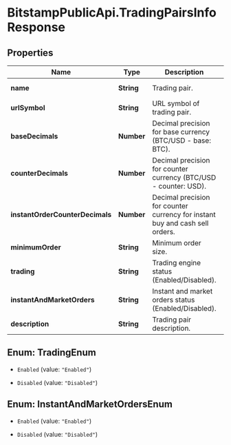 # BitstampPublicApi.TradingPairsInfoResponse

## Properties

Name | Type | Description | Notes
------------ | ------------- | ------------- | -------------
**name** | **String** | Trading pair. | [optional] [readonly] 
**urlSymbol** | **String** | URL symbol of trading pair. | [optional] [readonly] 
**baseDecimals** | **Number** | Decimal precision for base currency (BTC/USD - base: BTC). | [optional] [readonly] 
**counterDecimals** | **Number** | Decimal precision for counter currency (BTC/USD - counter: USD). | [optional] [readonly] 
**instantOrderCounterDecimals** | **Number** | Decimal precision for counter currency for instant buy and cash sell orders. | [optional] [readonly] 
**minimumOrder** | **String** | Minimum order size. | [optional] [readonly] 
**trading** | **String** | Trading engine status (Enabled/Disabled). | [optional] [readonly] 
**instantAndMarketOrders** | **String** | Instant and market orders status (Enabled/Disabled). | [optional] [readonly] 
**description** | **String** | Trading pair description. | [optional] [readonly] 



## Enum: TradingEnum


* `Enabled` (value: `"Enabled"`)

* `Disabled` (value: `"Disabled"`)





## Enum: InstantAndMarketOrdersEnum


* `Enabled` (value: `"Enabled"`)

* `Disabled` (value: `"Disabled"`)




